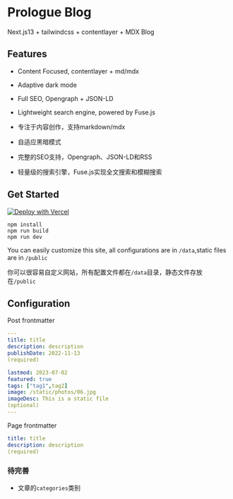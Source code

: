 # Prologue Blog

Next.js13 + tailwindcss + contentlayer + MDX Blog


## Features

- Content Focused, contentlayer + md/mdx
- Adaptive dark mode
- Full SEO, Opengraph + JSON-LD
- Lightweight search engine, powered by Fuse.js

- 专注于内容创作，支持markdown/mdx
- 自适应黑暗模式
- 完整的SEO支持，Opengraph、JSON-LD和RSS
- 轻量级的搜索引擎，Fuse.js实现全文搜索和模糊搜索


## Get Started

[![Deploy with Vercel](https://vercel.com/button)](https://vercel.com/new/clone?repository-url=https%3A%2F%2Fgithub.com%2Fmoreanlog%2Fprologue.dev)

```
npm install
npm run build
npm run dev
```

You can easily customize this site, all configurations are in `/data`,static files are in `/public`

你可以很容易自定义网站，所有配置文件都在`/data`目录，静态文件存放在`/public`

## Configuration

Post frontmatter

```yaml
---
title: title
description: description
publishDate: 2022-11-13
(required)

lastmod: 2023-07-02
featured: true
tags: ["tag1",tag2]
image: /static/photos/06.jpg 
imageDesc: This is a static file
(optional)
---
```

Page frontmatter

```yaml
title: title
description: description
(required)
```

### 待完善

- 文章的`categories`类别